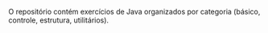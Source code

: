 O repositório contém exercícios de Java organizados por categoria (básico, controle, estrutura, utilitários).

